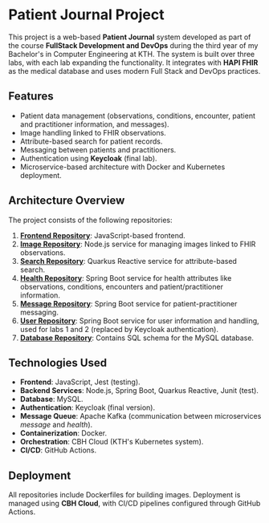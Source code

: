 # Patient Journal Project

This project is a web-based **Patient Journal** system developed as part of the course **FullStack Development and DevOps** during the third year of my Bachelor's in Computer Engineering at KTH. The system is built over three labs, with each lab expanding the functionality. It integrates with **HAPI FHIR** as the medical database and uses modern Full Stack and DevOps practices.

## Features
- Patient data management (observations, conditions, encounter, patient and practitioner information, and messages).
- Image handling linked to FHIR observations.
- Attribute-based search for patient records.
- Messaging between patients and practitioners.
- Authentication using **Keycloak** (final lab).
- Microservice-based architecture with Docker and Kubernetes deployment.

## Architecture Overview
The project consists of the following repositories:
1. **[Frontend Repository](https://github.com/Caraval27/CM1007-Frontend.git)**: JavaScript-based frontend.
2. **[Image Repository](https://github.com/Caraval27/CM1007-Microservice-Image.git)**: Node.js service for managing images linked to FHIR observations.
3. **[Search Repository](https://github.com/Caraval27/CM1007-Microservice-Search.git)**: Quarkus Reactive service for attribute-based search.
4. **[Health Repository](https://github.com/Caraval27/CM1007-Microservice-Health.git)**: Spring Boot service for health attributes like observations, conditions, encounters and patient/practitioner information.
5. **[Message Repository](https://github.com/Caraval27/CM1007-Microservice-Message.git)**: Spring Boot service for patient-practitioner messaging.
6. **[User Repository](https://github.com/Caraval27/CM1007-Microservice-User.git)**: Spring Boot service for user information and handling, used for labs 1 and 2 (replaced by Keycloak authentication).
7. **[Database Repository](https://github.com/Caraval27/CM1007-Database.git)**: Contains SQL schema for the MySQL database.

## Technologies Used
- **Frontend**: JavaScript, Jest (testing).
- **Backend Services**: Node.js, Spring Boot, Quarkus Reactive, Junit (test).
- **Database**: MySQL.
- **Authentication**: Keycloak (final version).
- **Message Queue**: Apache Kafka (communication between microservices _message_ and _health_).
- **Containerization**: Docker.
- **Orchestration**: CBH Cloud (KTH's Kubernetes system).
- **CI/CD**: GitHub Actions.

## Deployment
All repositories include Dockerfiles for building images. Deployment is managed using **CBH Cloud**, with CI/CD pipelines configured through GitHub Actions.
